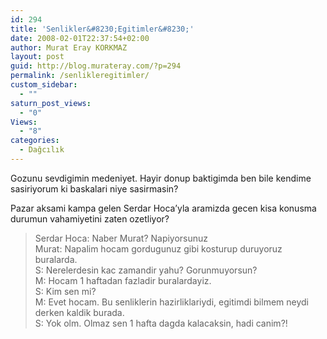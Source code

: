 ```yaml
---
id: 294
title: 'Senlikler&#8230;Egitimler&#8230;'
date: 2008-02-01T22:37:54+02:00
author: Murat Eray KORKMAZ
layout: post
guid: http://blog.murateray.com/?p=294
permalink: /senlikleregitimler/
custom_sidebar:
  - ""
saturn_post_views:
  - "0"
Views:
  - "8"
categories:
  - Dağcılık
---
```

Gozunu sevdigimin medeniyet. Hayir donup baktigimda ben bile kendime sasiriyorum ki baskalari niye sasirmasin?

Pazar aksami kampa gelen Serdar Hoca&#8217;yla aramizda gecen kisa konusma durumun vahamiyetini zaten ozetliyor?

> Serdar Hoca: Naber Murat? Napiyorsunuz  
> Murat: Napalim hocam gordugunuz gibi kosturup duruyoruz buralarda.  
> S: Nerelerdesin kac zamandir yahu? Gorunmuyorsun?  
> M: Hocam 1 haftadan fazladir buralardayiz.  
> S: Kim sen mi?  
> M: Evet hocam. Bu senliklerin hazirliklariydi, egitimdi bilmem neydi derken kaldik burada.  
> S: Yok olm. Olmaz sen 1 hafta dagda kalacaksin, hadi canim?!